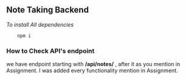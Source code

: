 ## Note Taking Backend

*To install All dependencies*
```
    npm i  
```

### How to Check API's endpoint

we have endpoint starting with **/api/notes/** , after it as you mention in Assignment. I was added every functionality mention in Assignment.